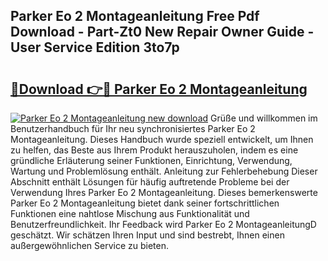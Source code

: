 ## Parker Eo 2 Montageanleitung Free Pdf Download - Part-Zt0 New Repair Owner Guide - User Service Edition 3to7p

# <h2><a href="http://df7hux.blite.top/?on=Parker+Eo+2+Montageanleitung">🔗Download 👉🔴 Parker Eo 2 Montageanleitung</a></h2>

[![Parker Eo 2 Montageanleitung new download](https://i.imgur.com/lujVjoI.png)](http://df7hux.blite.top/?on=Parker+Eo+2+Montageanleitung)
Grüße und willkommen im Benutzerhandbuch für Ihr neu synchronisiertes Parker Eo 2 Montageanleitung. Dieses Handbuch wurde speziell entwickelt, um Ihnen zu helfen, das Beste aus Ihrem Produkt herauszuholen, indem es eine gründliche Erläuterung seiner Funktionen, Einrichtung, Verwendung, Wartung und Problemlösung enthält. Anleitung zur Fehlerbehebung Dieser Abschnitt enthält Lösungen für häufig auftretende Probleme bei der Verwendung Ihres Parker Eo 2 Montageanleitung. Dieses bemerkenswerte Parker Eo 2 Montageanleitung bietet dank seiner fortschrittlichen Funktionen eine nahtlose Mischung aus Funktionalität und Benutzerfreundlichkeit. Ihr Feedback wird Parker Eo 2 MontageanleitungD geschätzt. Wir schätzen Ihren Input und sind bestrebt, Ihnen einen außergewöhnlichen Service zu bieten.
